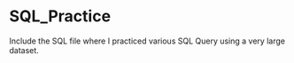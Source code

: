 # SQL_Practice
Include the SQL file where I practiced various SQL Query using a very large dataset.
